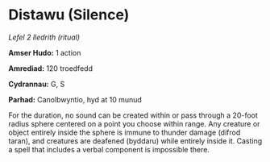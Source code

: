 # Distawu (Silence)

*Lefel 2 lledrith (ritual)*

**Amser Hudo:** 1 action

**Amrediad:** 120 troedfedd

**Cydrannau:** G, S

**Parhad:** Canolbwyntio, hyd at 10  munud

For the duration, no sound can be created within or pass through a 20-foot radius sphere centered on a point you choose within range. Any creature or object entirely inside the sphere is immune to thunder damage (difrod taran), and creatures are deafened (byddaru) while entirely inside it. Casting a spell that includes a verbal component is impossible there.